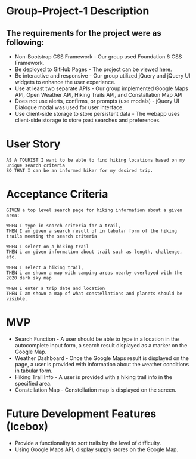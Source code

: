 # Group-Project-1 Description

## The requirements for the project were as following:
* Non-Bootstrap CSS Framework - Our group used Foundation 6 CSS Framework.
* Be deployed to GitHub Pages - The project can be viewed [here](placehodler).
* Be interactive and responsive - Our group utilized jQuery and jQuery UI widgets to enhance the user experience.
* Use at least two separate APIs - Our group implemented Google Maps API, Open Weather API, Hiking Trails API, and Constallation Map API
* Does not use alerts, confirms, or prompts (use modals) - jQuery UI Dialogue modal was used for user interface.
* Use client-side storage to store persistent data - The webapp uses client-side storage to store past searches and preferences. 

# User Story
	AS A TOURIST I want to be able to find hiking locations based on my unique search criteria 
	SO THAT I can be an informed hiker for my desired trip.

# Acceptance Criteria
	GIVEN a top level search page for hiking information about a given area:
	
	WHEN I type in search criteria for a trail, 
	THEN I am given a search result of in tabular form of the hiking trails meeting the search criteria
	
	WHEN I select on a hiking trail
	THEN i am given information about trail such as length, challenge, etc.

	WHEN I select a hiking trail, 
	THEN i am shown a map with camping areas nearby overlayed with the 2020 dark sky map
	
	WHEN I enter a trip date and location
	THEN I am shown a map of what constellations and planets should be visible.

# MVP
* Search Function - A user should be able to type in a location in the autocomplete input form, a search result displayed as a marker on the Google Map.
* Weather Dashboard - Once the Google Maps result is displayed on the page, a user is provided with information about the weather conditions in tabular form.
* Hiking Trail Info - A user is provided with a hiking trail info in the specified area.
* Constellation Map - Constellation map is displayed on the screen.

# Future Development Features (Icebox)
* Provide a functionality to sort trails by the level of difficulty.
* Using Google Maps API, display supply stores on the Google Map.
